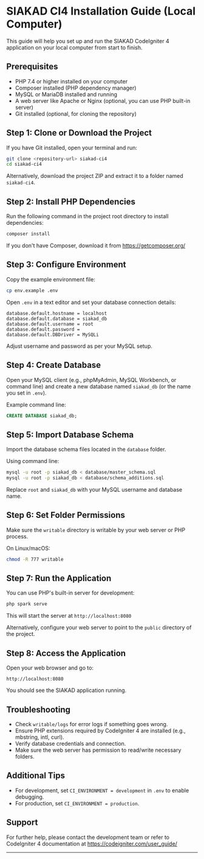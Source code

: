 # SIAKAD CI4 Installation Guide (Local Computer)

This guide will help you set up and run the SIAKAD CodeIgniter 4 application on your local computer from start to finish.

## Prerequisites

- PHP 7.4 or higher installed on your computer
- Composer installed (PHP dependency manager)
- MySQL or MariaDB installed and running
- A web server like Apache or Nginx (optional, you can use PHP built-in server)
- Git installed (optional, for cloning the repository)

## Step 1: Clone or Download the Project

If you have Git installed, open your terminal and run:

```bash
git clone <repository-url> siakad-ci4
cd siakad-ci4
```

Alternatively, download the project ZIP and extract it to a folder named `siakad-ci4`.

## Step 2: Install PHP Dependencies

Run the following command in the project root directory to install dependencies:

```bash
composer install
```

If you don't have Composer, download it from https://getcomposer.org/

## Step 3: Configure Environment

Copy the example environment file:

```bash
cp env.example .env
```

Open `.env` in a text editor and set your database connection details:

```
database.default.hostname = localhost
database.default.database = siakad_db
database.default.username = root
database.default.password = 
database.default.DBDriver = MySQLi
```

Adjust username and password as per your MySQL setup.

## Step 4: Create Database

Open your MySQL client (e.g., phpMyAdmin, MySQL Workbench, or command line) and create a new database named `siakad_db` (or the name you set in `.env`).

Example command line:

```sql
CREATE DATABASE siakad_db;
```

## Step 5: Import Database Schema

Import the database schema files located in the `database` folder.

Using command line:

```bash
mysql -u root -p siakad_db < database/master_schema.sql
mysql -u root -p siakad_db < database/schema_additions.sql
```

Replace `root` and `siakad_db` with your MySQL username and database name.

## Step 6: Set Folder Permissions

Make sure the `writable` directory is writable by your web server or PHP process.

On Linux/macOS:

```bash
chmod -R 777 writable
```

## Step 7: Run the Application

You can use PHP's built-in server for development:

```bash
php spark serve
```

This will start the server at `http://localhost:8080`

Alternatively, configure your web server to point to the `public` directory of the project.

## Step 8: Access the Application

Open your web browser and go to:

```
http://localhost:8080
```

You should see the SIAKAD application running.

## Troubleshooting

- Check `writable/logs` for error logs if something goes wrong.
- Ensure PHP extensions required by CodeIgniter 4 are installed (e.g., mbstring, intl, curl).
- Verify database credentials and connection.
- Make sure the web server has permission to read/write necessary folders.

## Additional Tips

- For development, set `CI_ENVIRONMENT = development` in `.env` to enable debugging.
- For production, set `CI_ENVIRONMENT = production`.

## Support

For further help, please contact the development team or refer to CodeIgniter 4 documentation at https://codeigniter.com/user_guide/

---
